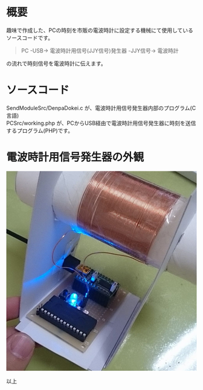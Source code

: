 # 概要
趣味で作成した、PCの時刻を市販の電波時計に設定する機械にて使用しているソースコードです。
> PC -USB-> 電波時計用信号(JJY信号)発生器 -JJY信号-> 電波時計

の流れで時刻信号を電波時計に伝えます。

# ソースコード
SendModuleSrc/DenpaDokei.c が、電波時計用信号発生器内部のプログラム(C言語)  
PCSrc/working.php が、PCからUSB経由で電波時計用信号発生器に時刻を送信するプログラム(PHP)です。

# 電波時計用信号発生器の外観
![SyncDenpaTokeiImg](https://github.com/torunxxx001/SyncDenpaTokei/raw/master/Cmm7pnRUIAAykgz.jpg)

以上
